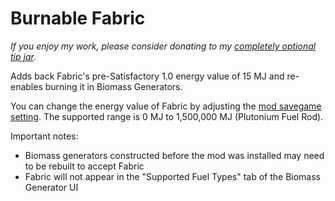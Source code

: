# Burnable Fabric

_If you enjoy my work, please consider donating to my [completely optional tip jar](https://ko-fi.com/robb4)._

Adds back Fabric's pre-Satisfactory 1.0 energy value of 15 MJ and re-enables burning it in Biomass Generators.

You can change the energy value of Fabric by adjusting the
[mod savegame setting](https://docs.ficsit.app/satisfactory-modding/latest/ForUsers/ConfiguringMods.html#_mod_savegame_settings).
The supported range is 0 MJ to 1,500,000 MJ (Plutonium Fuel Rod).

Important notes:

- Biomass generators constructed before the mod was installed may need to be rebuilt to accept Fabric
- Fabric will not appear in the "Supported Fuel Types" tab of the Biomass Generator UI
